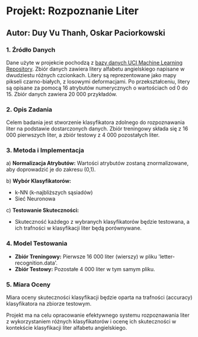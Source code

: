 # Projekt: Rozpoznanie Liter

## Autor: Duy Vu Thanh, Oskar Paciorkowski

### 1. Źródło Danych
Dane użyte w projekcie pochodzą z [bazy danych UCI Machine Learning Repository](https://archive.ics.uci.edu/ml/datasets/letter+recognition). Zbiór danych zawiera litery alfabetu angielskiego napisane w dwudziestu różnych czcionkach. Litery są reprezentowane jako mapy pikseli czarno-białych, z losowymi deformacjami. Po przekształceniu, litery są opisane za pomocą 16 atrybutów numerycznych o wartościach od 0 do 15. Zbiór danych zawiera 20 000 przykładów.

### 2. Opis Zadania
Celem badania jest stworzenie klasyfikatora zdolnego do rozpoznawania liter na podstawie dostarczonych danych. Zbiór treningowy składa się z 16 000 pierwszych liter, a zbiór testowy z 4 000 pozostałych liter.

### 3. Metoda i Implementacja
a) **Normalizacja Atrybutów:** Wartości atrybutów zostaną znormalizowane, aby doprowadzić je do zakresu (0,1).

b) **Wybór Klasyfikatorów:**
   - k-NN (k-najbliższych sąsiadów)
   - Sieć Neuronowa

c) **Testowanie Skuteczności:**
   - Skuteczność każdego z wybranych klasyfikatorów będzie testowana, a ich trafności w klasyfikacji liter będą porównywane.

### 4. Model Testowania
   - **Zbiór Treningowy:** Pierwsze 16 000 liter (wierszy) w pliku 'letter-recognition.data'.
   - **Zbiór Testowy:** Pozostałe 4 000 liter w tym samym pliku.

### 5. Miara Oceny
Miara oceny skuteczności klasyfikacji będzie oparta na trafności (accuracy) klasyfikatora na zbiorze testowym. 

Projekt ma na celu opracowanie efektywnego systemu rozpoznawania liter z wykorzystaniem różnych klasyfikatorów i ocenę ich skuteczności w kontekście klasyfikacji liter alfabetu angielskiego.
